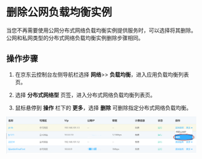 # 删除公网负载均衡实例

当您不再需要使用公网分布式网络负载均衡实例提供服务时，可以选择将其删除。公网和私网类型的分布式网络负载均衡实例删除步骤相同。
## 操作步骤

 1. 在京东云控制台左侧导航栏选择 **网络**>> **负载均衡**，进入应用负载均衡列表页。

 2. 选择 **分布式网络型** 页签，进入分布式网络负载均衡列表页。

 3. 鼠标悬停到 **操作** 栏下的 **更多**，选择 **删除** 可删除指定分布式网络负载均衡。

 ![删除DNLB实例](../../../../image/Networking/Distributed-Network-Load-Balancer/DNLB-015.png)


